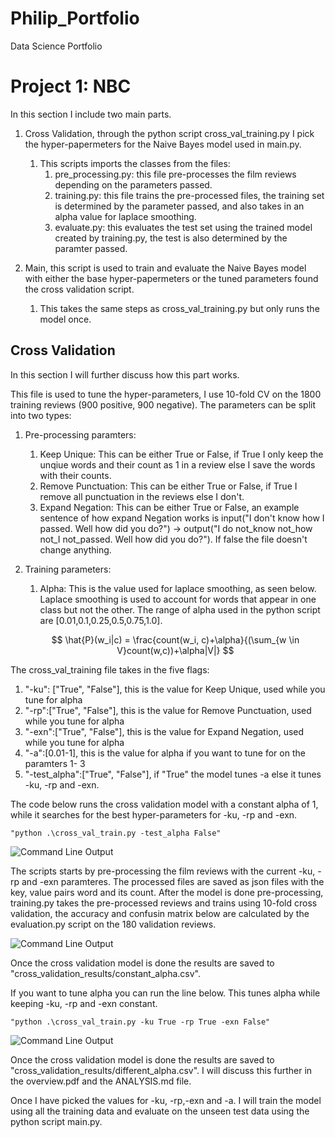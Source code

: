 # Philip_Portfolio
Data Science Portfolio


# Project 1: NBC

In this section I include two main parts.

1. Cross Validation, through the python script cross_val_training.py I pick the hyper-papermeters for the Naive Bayes model used in main.py.

   1. This scripts imports the classes from the files:
      1. pre_processing.py: this file pre-processes the film reviews depending on the parameters passed.
      2. training.py: this file trains the pre-processed files, the training set is determined by the parameter passed, and also takes in an alpha value for laplace smoothing.
      3. evaluate.py: this evaluates the test set using the trained model created by training.py, the test is also determined by the paramter passed.
2. Main, this script is used to train and evaluate the Naive Bayes model with either the base hyper-papermeters or the tuned parameters found the cross validation script.

   1. This takes the same steps as cross_val_training.py but only runs the model once.

## Cross Validation

In this section I will further discuss how this part works.

This file is used to tune the hyper-parameters, I use 10-fold CV on the 1800 training reviews (900 positive, 900 negative). The parameters can be split into two types:

1. Pre-processing paramters:

   1. Keep Unique: This can be either True or False, if True I only keep the unqiue words and their count as 1 in a review else I save the words with their counts.
   2. Remove Punctuation: This can be either True or False, if True I remove all punctuation in the reviews else I don't.
   3. Expand Negation: This can be either True or False, an example sentence of how expand Negation works is input("I don't know how I passed. Well how did you do?") -> output("I do not_know not_how not_I not_passed. Well how did you do?"). If false the file doesn't change anything.
2. Training parameters:

   1. Alpha: This is the value used for laplace smoothing, as seen below. Laplace smoothing is used to account for words that appear in one class but not the other. The range of alpha used in the python script are [0.01,0.1,0.25,0.5,0.75,1.0].

   $$
   \hat{P}(w_i|c) = \frac{count(w_i, c)+\alpha}{(\sum_{w \in V}count(w,c))+\alpha|V|}
   $$

The cross_val_training file takes in the five flags:

1. "-ku": ["True", "False"], this is the value for Keep Unique, used while you tune for alpha
2. "-rp":["True", "False"], this is the value for Remove Punctuation, used while you tune for alpha
3. "-exn":["True", "False"], this is the value for Expand Negation, used while you tune for alpha
4. "-a":[0.01-1], this is the value for alpha if you want to tune for on the paramters 1- 3
5. "-test_alpha":["True", "False"], if "True" the model tunes -a else it tunes -ku, -rp and -exn.

The code below runs the cross validation model with a constant alpha of 1, while it searches for the best hyper-parameters for -ku, -rp and -exn.

`"python .\cross_val_train.py -test_alpha False"`

![Command Line Output](imgs/cv_01.PNG "Running The Python Script")

The scripts starts by pre-processing the film reviews with the current -ku, -rp and -exn paramteres. The processed files are saved as json files with the key, value pairs word and its count. After the model is done pre-processing, training.py takes the pre-processed reviews and trains using 10-fold cross validation, the accuracy and confusin matrix below are calculated by the evaluation.py script on the 180 validation reviews.

![Command Line Output](imgs/cv_02.PNG "Running The Python Script")

Once the cross validation model is done the results are saved to "cross_validation_results/constant_alpha.csv". 

If you want to tune alpha you can run the line below. This tunes alpha while keeping -ku, -rp and -exn constant.

`"python .\cross_val_train.py -ku True -rp True -exn False"`

![Command Line Output](imgs/cv_03.PNG "Running The Python Script")

Once the cross validation model is done the results are saved to "cross_validation_results/different_alpha.csv". I will discuss this further in the overview.pdf and the ANALYSIS.md file.

Once I have picked the values for -ku, -rp,-exn and -a. I will train the model using all the training data and evaluate on the unseen test data using the python script main.py.
